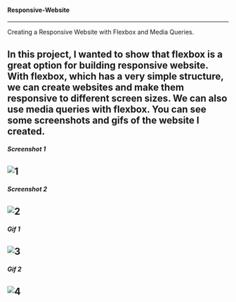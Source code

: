 
#### Responsive-Website
---
Creating a Responsive Website with Flexbox and Media Queries.

In this project, I wanted to show that flexbox is a great option for building responsive website.
With flexbox, which has a very simple structure, we can create websites and make them responsive to different screen sizes.
We can also use media queries with flexbox.
You can see some screenshots and gifs of the website I created.
---

##### ***Screenshot 1***
![1](https://github.com/ysnhasan1/Responsive-Website/assets/102024926/a5988526-a365-41f5-a098-e2cccc2c8837)
---
##### ***Screenshot 2***
![2](https://github.com/ysnhasan1/Responsive-Website/assets/102024926/10ccfae4-9843-41d7-9f92-cad9e046701e)
---
##### ***Gif 1***
![3](https://github.com/ysnhasan1/Responsive-Website/assets/102024926/e99d1761-160d-43e3-9070-baa52579a207)
---
##### ***Gif 2***
![4](https://github.com/ysnhasan1/Responsive-Website/assets/102024926/6d45a435-9457-4403-8b58-284974ecac8f)
---
